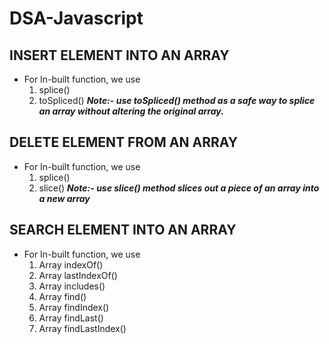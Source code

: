 # DSA-Javascript

## INSERT ELEMENT INTO AN ARRAY

- For In-built function, we use
  1. splice()
  2. toSpliced()
     **_Note:- use toSpliced() method as a safe way to splice an array without altering the original array._**

## DELETE ELEMENT FROM AN ARRAY

- For In-built function, we use
  1. splice()
  2. slice()
     **_Note:- use slice() method slices out a piece of an array into a new array_**

## SEARCH ELEMENT INTO AN ARRAY

- For In-built function, we use
  1. Array indexOf()
  2. Array lastIndexOf()
  3. Array includes()
  4. Array find()
  5. Array findIndex()
  6. Array findLast()
  7. Array findLastIndex()
